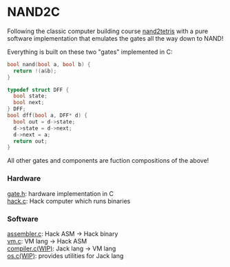 # NAND2C

Following the classic computer building course [nand2tetris](https://www.nand2tetris.org) with a pure software implementation that emulates the gates all the way down to NAND!

Everything is built on these two "gates" implemented in C:
```c
bool nand(bool a, bool b) {
  return !(a&b);
}

typedef struct DFF {
  bool state;
  bool next;
} DFF;
bool dff(bool a, DFF* d) {
  bool out = d->state;
  d->state = d->next;
  d->next = a;
  return out;
}
```
All other gates and components are fuction compositions of the above!

### Hardware
[gate.h](https://github.com/AlessandroMinali/nandC/blob/master/gate.h): hardware implementation in C  
[hack.c](https://github.com/AlessandroMinali/nandC/blob/master/hack.c): Hack computer which runs binaries  
### Software
[assembler.c](https://github.com/AlessandroMinali/nandC/blob/master/chapter6/assembler.c): Hack ASM -> Hack binary  
[vm.c](https://github.com/AlessandroMinali/nandC/blob/master/vm.c): VM lang -> Hack ASM  
[compiler.c(WIP)]((https://github.com/AlessandroMinali/nandC/blob/master/compiler.c)): Jack lang -> VM lang  
[os.c(WIP)](): provides utilities for Jack lang
